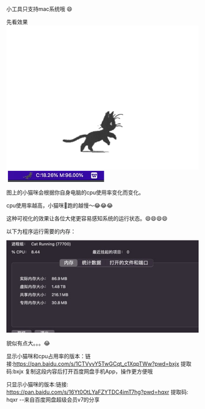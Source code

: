 
小工具只支持mac系统哦 😄

先看效果
![输入图片说明](490b2f70659f75c0ae18b6fd9d300f70.gif)
​
![输入图片说明](1image.png)

图上的小猫咪会根据你自身电脑的cpu使用率变化而变化。

cpu使用率越高，小猫咪🏃跑的越慢～😂😂😂

这种可视化的效果让各位大佬更容易感知系统的运行状态。😄😄😄😄

以下为程序运行需要的内存：

​![输入图片说明](image.png)


貌似有点大。。。😂

显示小猫咪和cpu占用率的版本：链接:https://pan.baidu.com/s/1CTVyvY5TwGCqt_c1XqpTWw?pwd=bxjx 提取码:bxjx 复制这段内容后打开百度网盘手机App，操作更方便哦

只显示小猫咪的版本:链接: https://pan.baidu.com/s/16Yt0OtLYaFZYTDC4imT7hg?pwd=hqxr 提取码: hqxr 
--来自百度网盘超级会员v7的分享
